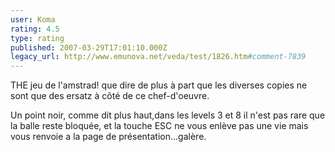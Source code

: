 ```yaml
---
user: Koma
rating: 4.5
type: rating
published: 2007-03-29T17:01:10.000Z
legacy_url: http://www.emunova.net/veda/test/1826.htm#comment-7839
---
```

THE jeu de l'amstrad! que dire de plus à part que les diverses copies ne sont que des ersatz à côté de ce chef-d'oeuvre.

Un point noir, comme dit plus haut,dans les levels 3 et 8 il n'est pas rare que la balle reste bloquée, et la touche ESC ne vous enlève pas une vie mais vous renvoie a la page de présentation...galère.